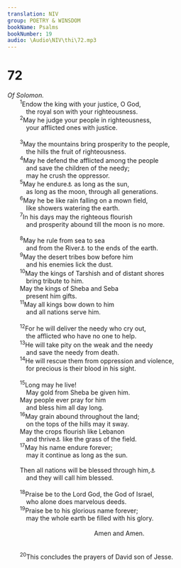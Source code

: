 ```yaml
---
translation: NIV
group: POETRY & WINSDOM
bookName: Psalms 
bookNumber: 19
audio: \Audio\NIV\thi\72.mp3
---
```


<div class="title"><h1>72</h1><i>Of Solomon.</i></div>
<span class="verse thi_72_1">  <sup>1</sup>Endow the king with your justice, O God, <br/>   the royal son with your righteousness. <br/></span>
<span class="verse thi_72_2">  <sup>2</sup>May he judge your people in righteousness, <br/>   your afflicted ones with justice. <br/><br/></span>
<span class="verse thi_72_3">  <sup>3</sup>May the mountains bring prosperity to the people, <br/>   the hills the fruit of righteousness. <br/></span>
<span class="verse thi_72_4">  <sup>4</sup>May he defend the afflicted among the people <br/>   and save the children of the needy; <br/>   may he crush the oppressor. <br/></span>
<span class="verse thi_72_5">  <sup>5</sup>May he endure<a data-toggle="tooltip" data-placement="bottom" title="Septuagint; Hebrew You will be feared">⚓</a> as long as the sun, <br/>   as long as the moon, through all generations. <br/></span>
<span class="verse thi_72_6">  <sup>6</sup>May he be like rain falling on a mown field, <br/>   like showers watering the earth. <br/></span>
<span class="verse thi_72_7">  <sup>7</sup>In his days may the righteous flourish <br/>   and prosperity abound till the moon is no more. <br/><br/></span>
<span class="verse thi_72_8">  <sup>8</sup>May he rule from sea to sea <br/>   and from the River<a data-toggle="tooltip" data-placement="bottom" title="That is, the Euphrates">⚓</a> to the ends of the earth. <br/></span>
<span class="verse thi_72_9">  <sup>9</sup>May the desert tribes bow before him <br/>   and his enemies lick the dust. <br/></span>
<span class="verse thi_72_10">  <sup>10</sup>May the kings of Tarshish and of distant shores <br/>   bring tribute to him. <br/>  May the kings of Sheba and Seba <br/>   present him gifts. <br/></span>
<span class="verse thi_72_11">  <sup>11</sup>May all kings bow down to him <br/>   and all nations serve him. <br/><br/></span>
<span class="verse thi_72_12">  <sup>12</sup>For he will deliver the needy who cry out, <br/>   the afflicted who have no one to help. <br/></span>
<span class="verse thi_72_13">  <sup>13</sup>He will take pity on the weak and the needy <br/>   and save the needy from death. <br/></span>
<span class="verse thi_72_14">  <sup>14</sup>He will rescue them from oppression and violence, <br/>   for precious is their blood in his sight. <br/><br/></span>
<span class="verse thi_72_15">  <sup>15</sup>Long may he live! <br/>   May gold from Sheba be given him. <br/>  May people ever pray for him <br/>   and bless him all day long. <br/></span>
<span class="verse thi_72_16">  <sup>16</sup>May grain abound throughout the land; <br/>   on the tops of the hills may it sway. <br/>  May the crops flourish like Lebanon <br/>   and thrive<a data-toggle="tooltip" data-placement="bottom" title="Probable reading of the original Hebrew text; Masoretic Text Lebanon, / from the city">⚓</a> like the grass of the field. <br/></span>
<span class="verse thi_72_17">  <sup>17</sup>May his name endure forever; <br/>   may it continue as long as the sun. <br/><br/>  Then all nations will be blessed through him,<a data-toggle="tooltip" data-placement="bottom" title="Or will use his name in blessings (see Gen. 48:20)">⚓</a><br/>   and they will call him blessed. <br/><br/></span>
<span class="verse thi_72_18">  <sup>18</sup>Praise be to the Lord God, the God of Israel, <br/>   who alone does marvelous deeds. <br/></span>
<span class="verse thi_72_19">  <sup>19</sup>Praise be to his glorious name forever; <br/>   may the whole earth be filled with his glory. <br/> <aside style="text-align:center;">Amen and Amen. </aside><br/><br/></span>
<span class="verse thi_72_20">  <sup>20</sup>This concludes the prayers of David son of Jesse. <br/></span>
